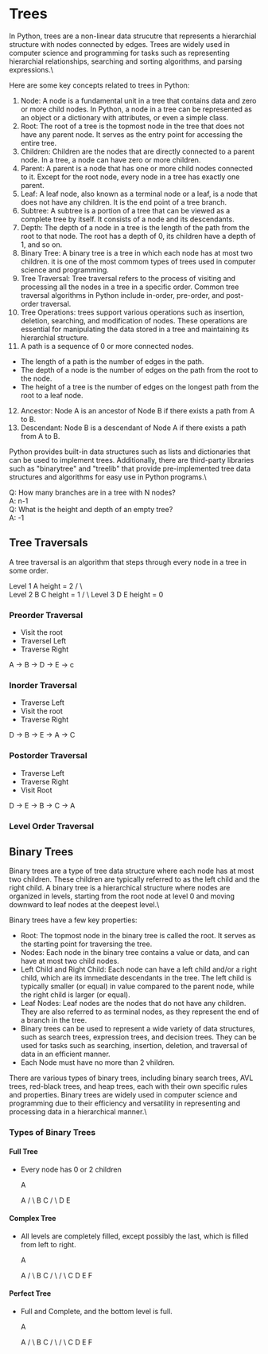 # Trees
In Python, trees are a non-linear data strucutre that represents a hierarchial structure with nodes connected by edges. Trees are widely used in computer science and programming for tasks such as representing hierarchial relationships, searching and sorting algorithms, and parsing expressions.\

Here are some key concepts related to trees in Python:
1. Node: A node is a fundamental unit in a tree that contains data and zero or more child nodes. In Python, a node in a tree can be represented as an object or a dictionary with attributes, or even a simple class.
2. Root: The root of a tree is the topmost node in the tree that does not have any parent node. It serves as the entry point for accessing the entire tree. 
3. Children: Children are the nodes that are directly connected to a parent node. In a tree, a node can have zero or more children.
4. Parent: A parent is a node that has one or more child nodes connected to it. Except for the root node, every node in a tree has exactly one parent.
5. Leaf: A leaf node, also known as a terminal node or a leaf, is a node that does not have any children. It is the end point of a tree branch.
6. Subtree: A subtree is a portion of a tree that can be viewed as a complete tree by itself. It consists of a node and its descendants.
7. Depth: The depth of a node in a tree is the length of the path from the root to that node. The root has a depth of 0, its children have a depth of 1, and so on.
8. Binary Tree: A binary tree is a tree in which each node has at most two children. it is one of the most commom types of trees used in computer science and programming.
9. Tree Traversal: Tree traversal refers to the process of visiting and processing all the nodes in a tree in a specific order. Common tree traversal algorithms in Python include in-order, pre-order, and post-order traversal.
10. Tree Operations: trees support various operations such as insertion, deletion, searching, and modification of nodes. These operations are essential for manipulating the data stored in a tree and maintaining its hierarchial structure.
11. A path is a sequence of 0 or more connected nodes. 
* The length of a path is the number of edges in the path.
* The depth of a node is the number of edges on the path from the root to the node.
* The height of a tree is the number of edges on the longest path from the root to a leaf node.  
12. Ancestor: Node A is an ancestor of Node B if there exists a path from A to B.
13. Descendant: Node B is a descendant of Node A if there exists a path from A to B. 

Python provides built-in data structures such as lists and dictionaries that can be used to implement trees. Additionally, there are third-party libraries such as "binarytree" and "treelib" that provide pre-implemented tree data structures and algorithms for easy use in Python programs.\

Q: How many branches are in a tree with N nodes?\
A: n-1\
Q: What is the height and depth of an empty tree?\
A: -1 

## Tree Traversals

A tree traversal is an algorithm that steps through every node in a tree in some order. 

Level 1       A        height = 2 
             / \                
Level 2     B   C      height = 1
           / \ 
Level 3   D   E        height = 0

### Preorder Traversal
* Visit the root
* Traversel Left
* Traverse Right

A -> B -> D -> E -> c

### Inorder Traversal
* Traverse Left
* Visit the root
* Traverse Right

D -> B -> E -> A -> C 

### Postorder Traversal
* Traverse Left
* Traverse Right
* Visit Root

D -> E -> B -> C -> A

### Level Order Traversal

## Binary Trees

Binary trees are a type of tree data structure where each node has at most two children. These children are typically referred to as the left child and the right child. A binary tree is a hierarchical structure where nodes are organized in levels, starting from the root node at level 0 and moving downward to leaf nodes at the deepest level.\

Binary trees have a few key properties:

* Root: The topmost node in the binary tree is called the root. It serves as the starting point for traversing the tree.
* Nodes: Each node in the binary tree contains a value or data, and can have at most two child nodes.
* Left Child and Right Child: Each node can have a left child and/or a right child, which are its immediate descendants in the tree. The left child is typically smaller (or equal) in value compared to the parent node, while the right child is larger (or equal).
* Leaf Nodes: Leaf nodes are the nodes that do not have any children. They are also referred to as terminal nodes, as they represent the end of a branch in the tree.
* Binary trees can be used to represent a wide variety of data structures, such as search trees, expression trees, and decision trees. They can be used for tasks such as searching, insertion, deletion, and traversal of data in an efficient manner.
* Each Node must have no more than 2 vhildren.

There are various types of binary trees, including binary search trees, AVL trees, red-black trees, and heap trees, each with their own specific rules and properties. Binary trees are widely used in computer science and programming due to their efficiency and versatility in representing and processing data in a hierarchical manner.\

### Types of Binary Trees

#### Full Tree
* Every node has 0 or 2 children

  A

   A
  / \ 
 B   C
    / \ 
   D   E

#### Complex Tree
* All levels are completely filled, except possibly the last, which is filled from left to right.

     A

     A
    / \ 
   B   C
  / \ / \ 
 C  D E  F

#### Perfect Tree
* Full and Complete, and the bottom level is full.

     A

     A
    / \ 
   B   C
  / \ / \ 
 C  D E  F